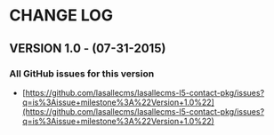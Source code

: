 # CHANGE LOG


## VERSION 1.0 - (07-31-2015)

### All GitHub issues for this version
* [https://github.com/lasallecms/lasallecms-l5-contact-pkg/issues?q=is%3Aissue+milestone%3A%22Version+1.0%22](https://github.com/lasallecms/lasallecms-l5-contact-pkg/issues?q=is%3Aissue+milestone%3A%22Version+1.0%22)






